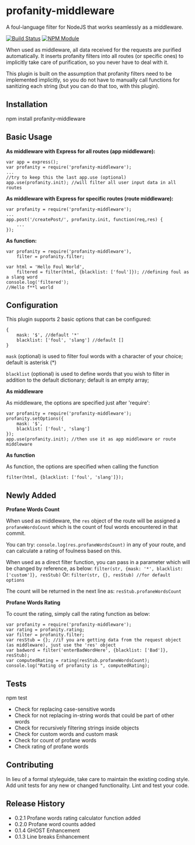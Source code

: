 profanity-middleware
=========================

A foul-language filter for NodeJS that works seamlessly as a middleware.

[![Build Status](https://travis-ci.org/ritenv/profanity-middleware.svg?branch=master)](https://travis-ci.org/ritenv/profanity-middleware)
[![NPM Module](https://badge.fury.io/js/profanity-middleware.svg)](http://badge.fury.io/js/profanity-middleware)

When used as middleware, all data received for the requests are purified automatically. It inserts profanity filters into all routes (or specific ones) to implicitly take care of purification, so you never have to deal with it.

This plugin is built on the assumption that profanity filters need to be implemented implicitly, so you do not have to manually call functions for sanitizing each string (but you can do that too, with this plugin).

## Installation

  npm install profanity-middleware

## Basic Usage

**As middleware with Express for all routes (app middleware):**

    var app = express();
	var profanity = require('profanity-middleware');
	...
	//try to keep this the last app.use (optional)
	app.use(profanity.init); //will filter all user input data in all routes

**As middleware with Express for specific routes (route middleware):**

	var profanity = require('profanity-middleware');
	...
	app.post('/createPost/', profanity.init, function(req,res) {
		...
	});


**As function:**

    var profanity = require('profanity-middleware'),
        filter = profanity.filter;

    var html = 'Hello Foul World',
        filtered = filter(html, {blacklist: ['foul']}); //defining foul as a slang word
    console.log('filtered');
    //Hello f**l world

## Configuration

This plugin supports 2 basic options that can be configured:

	{
		mask: '$', //default '*'
		blacklist: ['foul', 'slang'] //default []
	}

`mask` (optional) is used to filter foul words with a character of your choice; default is asterisk (*)

`blacklist` (optional) is used to define words that you wish to filter in addition to the default dictionary; default is an empty array;

**As middleware**

As middleware, the options are specified just after 'require':

	var profanity = require('profanity-middleware');
	profanity.setOptions({
		mask: '$', 
		blacklist: ['foul', 'slang']
	});
	app.use(profanity.init); //then use it as app middleware or route middleware
	
**As function**

As function, the options are specified when calling the function

	filter(html, {blacklist: ['foul', 'slang']});

## Newly Added

**Profane Words Count**

When used as middleware, the `res` object of the route will be assigned a `profaneWordsCount` which is the count of foul words encountered in that commit.

You can try: `console.log(res.profaneWordsCount)` in any of your route, and can calculate a rating of foulness based on this.

When used as a direct filter function, you can pass in a parameter which will be changed by reference, as below:
`filter(str, {mask: '*', blacklist: ['custom']}, resStub)`
Or:
`filter(str, {}, resStub) //for default options`

The count will be returned in the next line as: `resStub.profaneWordsCount`

**Profane Words Rating**

To count the rating, simply call the rating function as below:

	var profanity = require('profanity-middleware');
	var rating = profanity.rating;
	var filter = profanity.filter;
	var resStub = {}; //if you are getting data from the request object (as middleware), just use the 'res' object
	var badword = filter('enterBadWordHere', {blacklist: ['Bad']}, resStub);
	var computedRating = rating(resStub.profaneWordsCount);
	console.log("Rating of profanity is ", computedRating);


## Tests

  npm test

  - Check for replacing case-sensitive words 
  - Check for not replacing in-string words that could be part of other words 
  - Check for recursively filtering strings inside objects 
  - Check for custom words and custom mask 
  - Check for count of profane words
  - Check rating of profane words

## Contributing

In lieu of a formal styleguide, take care to maintain the existing coding style.
Add unit tests for any new or changed functionality. Lint and test your code.

## Release History

* 0.2.1 Profane words rating calculator function added
* 0.2.0 Profane word counts added
* 0.1.4 GHOST Enhancement
* 0.1.3 Line breaks Enhancement
